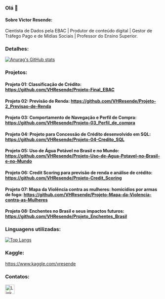 ### Olá 👋

#### Sobre Victor Resende:
Cientista de Dados pela EBAC | Produtor de conteúdo digital | Gestor de Tráfego Pago e de Mídias Sociais | Professor do Ensino Superior.


### Detalhes:

[![Anurag's GitHub stats](https://github-readme-stats.vercel.app/api?username=VHResende&show_icons=true&theme=dark)](https://github.com/anuraghazra/github-readme-stats)


### Projetos:

#### **Projeto 01: Classificação de Crédito**: https://github.com/VHResende/Projeto-Final_EBAC

#### **Projeto 02: Previsão de Renda**: https://github.com/VHResende/Projeto-2_Previsao-de-Renda

#### **Projeto 03: Comportamento de Navegação e Perfil de Compra**: https://github.com/VHResende/Projeto-03_Perfil_de_compra

#### **Projeto 04: Projeto para Concessão de Crédito desenvolvido em SQL**: https://github.com/VHResende/Projeto-04-Credito_SQL

#### **Projeto 05: Uso de Água Potável no Brasil e no Mundo**: https://github.com/VHResende/Projeto-Uso-de-Agua-Potavel-no-Brasil-e-no-Mundo

#### **Projeto 06: Credit Scoring para previsão de renda e análise de crédito**: https://github.com/VHResende/Projeto-Credit_Scoring

#### **Projeto 07: Mapa da Violência contra as mulheres: homicídios por armas de fogo**: https://github.com/VHResende/Projeto-Mapa-da-Violencia-contra-as-Mulheres

#### **Projeto 08: Enchentes no Brasil e seus impactos futuros**: https://github.com/VHResende/Projeto_Enchentes_Brasil

### Linguagens utilizadas:

[![Top Langs](https://github-readme-stats.vercel.app/api/top-langs/?username=VHResende&layout=compact)](https://github.com/VHResende)

### Kaggle:

https://www.kaggle.com/vresende

### Contatos:

[<img src='https://img.shields.io/badge/LinkedIn-0077B5?style=for-the-badge&logo=linkedin&logoColor=white' alt='Linkedin' height='30'>](https://www.linkedin.com/in/victor-resende-vhr)

